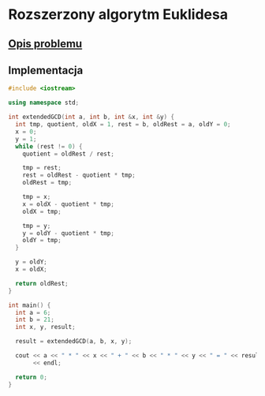# Rozszerzony algorytm Euklidesa

## [Opis problemu](../../../../algorithms/integers/extended-euclidean.md)

## Implementacja

```cpp linenums="1"
#include <iostream>

using namespace std;

int extendedGCD(int a, int b, int &x, int &y) {
  int tmp, quotient, oldX = 1, rest = b, oldRest = a, oldY = 0;
  x = 0;
  y = 1;
  while (rest != 0) {
    quotient = oldRest / rest;

    tmp = rest;
    rest = oldRest - quotient * tmp;
    oldRest = tmp;

    tmp = x;
    x = oldX - quotient * tmp;
    oldX = tmp;

    tmp = y;
    y = oldY - quotient * tmp;
    oldY = tmp;
  }

  y = oldY;
  x = oldX;

  return oldRest;
}

int main() {
  int a = 6;
  int b = 21;
  int x, y, result;

  result = extendedGCD(a, b, x, y);

  cout << a << " * " << x << " + " << b << " * " << y << " = " << result
       << endl;

  return 0;
}
```
